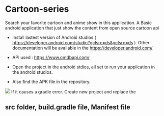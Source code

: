 # Cartoon-series
Search your favorite cartoon and anime show in this application. A Basic android application that just show the content from open source cartoon api

* Install lastest version of Android studios ( https://developer.android.com/studio?gclsrc=ds&gclsrc=ds ). Other documentation will be available in the <a> https://developer.android.com/ </a> 

* API used : <a href="https://www.omdbapi.com/"> https://www.omdbapi.com/ </a>

* Open the project in the android stdios, all set to run your application in the android studios.

* Also find the APK file in the repository.

<img src="https://tinyurl.com/zwecwt93"> If it causes a gradle error. Create new project and replace the <h2>src folder, build.gradle file, Manifest file</h2>
